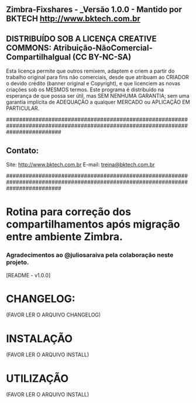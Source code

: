 ## Zimbra-Fixshares - _Versão 1.0.0 - Mantido por BKTECH <http://www.bktech.com.br>

## DISTRIBUÍDO SOB A LICENÇA CREATIVE COMMONS: Atribuição-NãoComercial-CompartilhaIgual (CC BY-NC-SA)

Esta licença permite que outros remixem, adaptem e criem a partir do trabalho original para fins não comerciais, desde que atribuam
ao CRIADOR o devido crédito (banner original e Copyright), e que licenciem as novas criações sob os MESMOS termos. Este programa é 
distribuído na esperança de que possa ser útil, mas SEM NENHUMA GARANTIA; sem uma garantia implícita de ADEQUAÇÃO a qualquer MERCADO ou 
APLICAÇÃO EM PARTICULAR.
 
#################################################################################################################################
 
## Contato:
 
 Site: <http://www.bktech.com.br>
 E-mail: <treina@bktech.com.br>
 
#################################################################################################################################

# Rotina para correção dos compartilhamentos após migração entre ambiente Zimbra. 

### Agradecimentos ao @juliosaraiva pela colaboração neste projeto.

[README - v1.0.0]
												
# CHANGELOG: 

 (FAVOR LER O ARQUIVO CHANGELOG)

# INSTALAÇÃO
 
 (FAVOR LER O ARQUIVO INSTALL)
 
# UTILIZAÇÃO
 
 (FAVOR LER O ARQUIVO INSTALL)
